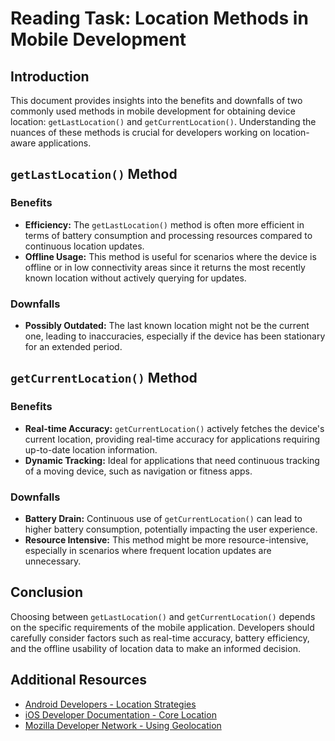 # Reading Task: Location Methods in Mobile Development

## Introduction
This document provides insights into the benefits and downfalls of two commonly used methods in mobile development for obtaining device location: `getLastLocation()` and `getCurrentLocation()`. Understanding the nuances of these methods is crucial for developers working on location-aware applications.

## `getLastLocation()` Method
### Benefits
- **Efficiency:** The `getLastLocation()` method is often more efficient in terms of battery consumption and processing resources compared to continuous location updates.
- **Offline Usage:** This method is useful for scenarios where the device is offline or in low connectivity areas since it returns the most recently known location without actively querying for updates.

### Downfalls
- **Possibly Outdated:** The last known location might not be the current one, leading to inaccuracies, especially if the device has been stationary for an extended period.

## `getCurrentLocation()` Method
### Benefits
- **Real-time Accuracy:** `getCurrentLocation()` actively fetches the device's current location, providing real-time accuracy for applications requiring up-to-date location information.
- **Dynamic Tracking:** Ideal for applications that need continuous tracking of a moving device, such as navigation or fitness apps.

### Downfalls
- **Battery Drain:** Continuous use of `getCurrentLocation()` can lead to higher battery consumption, potentially impacting the user experience.
- **Resource Intensive:** This method might be more resource-intensive, especially in scenarios where frequent location updates are unnecessary.

## Conclusion
Choosing between `getLastLocation()` and `getCurrentLocation()` depends on the specific requirements of the mobile application. Developers should carefully consider factors such as real-time accuracy, battery efficiency, and the offline usability of location data to make an informed decision.

## Additional Resources
- [Android Developers - Location Strategies](https://developer.android.com/guide/topics/location/strategies)
- [iOS Developer Documentation - Core Location](https://developer.apple.com/documentation/corelocation)
- [Mozilla Developer Network - Using Geolocation](https://developer.mozilla.org/en-US/docs/Web/API/Geolocation/getCurrentPosition)
